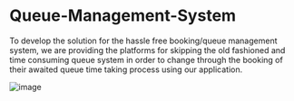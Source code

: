 # Queue-Management-System
To develop the solution for the hassle free booking/queue management system, we are providing the platforms for skipping the old fashioned and time consuming queue system in order to change through the booking of their awaited queue time taking process using our application.

![image](https://user-images.githubusercontent.com/67731282/185374799-f3f72ee9-e696-4a46-a7b3-8053d25a14bb.png)
